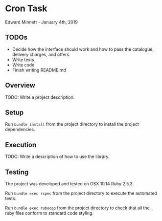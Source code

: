 # Cron Task

Edward Minnett - January 4th, 2019

## TODOs

- Decide how the interface should work and how to pass the catalogue, delivery charges, and offers 
- Write tests
- Write code
- Finish writing README.md

## Overview

TODO: Write a project description.

## Setup

Run `bundle install` from the project directory to install the project dependencies.

## Execution

TODO: Write a description of how to use the library.

## Testing

The project was developed and tested on OSX 10.14 Ruby 2.5.3.

Run `bundle exec rspec` from the project directory to execute the automated tests.

Run `bundle exec rubocop` from the project directory to check that all the ruby files conform
to standard code styling.
